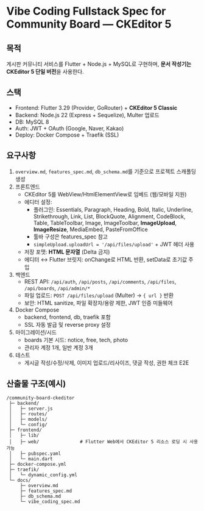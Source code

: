 # Vibe Coding Fullstack Spec for Community Board — CKEditor 5

## 목적
게시판 커뮤니티 서비스를 Flutter + Node.js + MySQL로 구현하며, **문서 작성기는 CKEditor 5 단일 버전**을 사용한다.

## 스택
- Frontend: Flutter 3.29 (Provider, GoRouter) + **CKEditor 5 Classic**
- Backend: Node.js 22 (Express + Sequelize), Multer 업로드
- DB: MySQL 8
- Auth: JWT + OAuth (Google, Naver, Kakao)
- Deploy: Docker Compose + Traefik (SSL)

## 요구사항
1. `overview.md`, `features_spec.md`, `db_schema.md`를 기준으로 프로젝트 스캐폴딩 생성
2. 프론트엔드
   - CKEditor 5를 WebView/HtmlElementView로 임베드 (웹/모바일 지원)
   - 에디터 설정:
     - 플러그인: Essentials, Paragraph, Heading, Bold, Italic, Underline, Strikethrough, Link, List, BlockQuote, Alignment, CodeBlock, Table, TableToolbar, Image, ImageToolbar, **ImageUpload**, **ImageResize**, MediaEmbed, PasteFromOffice
     - 툴바 구성은 features_spec 참고
     - `simpleUpload.uploadUrl = '/api/files/upload'` + JWT 헤더 사용
   - 저장 포맷: **HTML 문자열** (Delta 금지)
   - 에디터 ↔ Flutter 브릿지: onChange로 HTML 반환, setData로 초기값 주입
3. 백엔드
   - REST API: `/api/auth`, `/api/posts`, `/api/comments`, `/api/files`, `/api/boards`, `/api/admin/*`
   - 파일 업로드: `POST /api/files/upload` (Multer) → `{ url }` 반환
   - 보안: HTML sanitize, 파일 확장자/용량 제한, JWT 인증 미들웨어
4. Docker Compose
   - backend, frontend, db, traefik 포함
   - SSL 자동 발급 및 reverse proxy 설정
5. 마이그레이션/시드
   - boards 기본 시드: notice, free, tech, photo
   - 관리자 계정 1개, 일반 계정 3개
6. 테스트
   - 게시글 작성/수정/삭제, 이미지 업로드/리사이즈, 댓글 작성, 권한 체크 E2E

## 산출물 구조(예시)
```
/community-board-ckeditor
 ├─ backend/
 │   ├─ server.js
 │   ├─ routes/
 │   ├─ models/
 │   └─ config/
 ├─ frontend/
 │   ├─ lib/
 │   ├─ web/               # Flutter Web에서 CKEditor 5 리소스 로딩 시 사용 가능
 │   ├─ pubspec.yaml
 │   └─ main.dart
 ├─ docker-compose.yml
 ├─ traefik/
 │   └─ dynamic_config.yml
 └─ docs/
     ├─ overview.md
     ├─ features_spec.md
     ├─ db_schema.md
     └─ vibe_coding_spec.md
```
